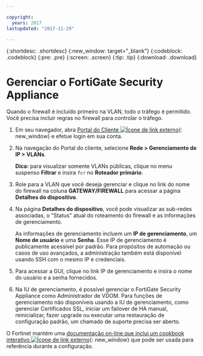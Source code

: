 ```yaml
---

copyright:
  years: 2017
lastupdated: "2017-11-29"

---
```


{:shortdesc: .shortdesc}
{:new_window: target="_blank"}
{:codeblock: .codeblock}
{:pre: .pre}
{:screen: .screen}
{:tip: .tip}
{:download: .download}

# Gerenciar o FortiGate Security Appliance

Quando o firewall é incluído primeiro na VLAN, todo o tráfego é permitido. Você
precisa incluir regras no firewall para controlar o tráfego. 

1. Em seu navegador, abra [Portal do Cliente ![Ícone de link externo](../../icons/launch-glyph.svg "Ícone de link externo")](https://control.softlayer.com/){: new_window} e efetue login em sua conta.
2. Na navegação do Portal do cliente, selecione **Rede > Gerenciamento de
IP > VLANs**. 

	**Dica:** para visualizar somente VLANs públicas, clique no menu
suspenso **Filtrar** e insira ``fcr`` no **Roteador primário**.
3. Role para a VLAN que você deseja gerenciar e clique no link do nome do firewall
na coluna **GATEWAY/FIREWALL** para acessar a página
**Detalhes do dispositivo**.
4. Na página **Detalhes do dispositivo**, você pode visualizar
as sub-redes associadas, o "Status" atual do roteamento do firewall e as informações de
gerenciamento. 

	As informações de gerenciamento incluem um **IP de gerenciamento**, um
**Nome de usuário** e uma **Senha**. Esse IP de
gerenciamento é publicamente acessível por padrão. Para propósitos de automação ou casos
de uso avançados, a administração também está disponível usando SSH com o mesmo IP e
credenciais.
5. Para acessar a GUI, clique no link IP de gerenciamento e insira o nome do usuário e a senha fornecidos. 
6. Na IU de gerenciamento, é possível gerenciar o FortiGate Security Appliance
como Administrador de VDOM. Para funções de gerenciamento não disponíveis usando a IU de
gerenciamento, como gerenciar Certificados SSL, iniciar um failover de HA manual,
reinicializar, fazer upgrade ou executar uma restauração de configuração padrão, um
chamado de suporte precisa ser aberto.

O Fortinet mantém uma [documentação on-line que inclui um cookbook interativo ![Ícone de link externo](../../icons/launch-glyph.svg "Ícone de link externo")](http://cookbook.fortinet.com/fortigate/){: new_window} que pode ser usada para referência durante a configuração.
